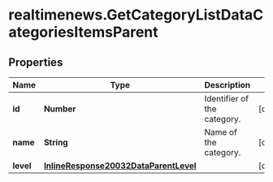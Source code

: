 # realtimenews.GetCategoryListDataCategoriesItemsParent

## Properties

Name | Type | Description | Notes
------------ | ------------- | ------------- | -------------
**id** | **Number** | Identifier of the category. | [optional] 
**name** | **String** | Name of the category. | [optional] 
**level** | [**InlineResponse20032DataParentLevel**](InlineResponse20032DataParentLevel.md) |  | [optional] 



